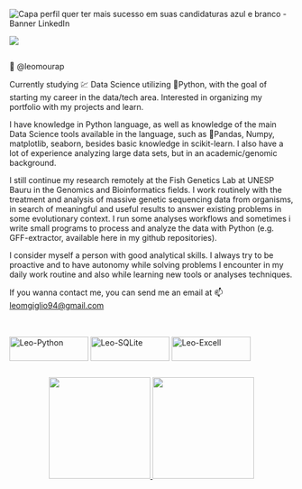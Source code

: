![Capa perfil quer ter mais sucesso em suas candidaturas azul e branco - Banner LinkedIn](https://user-images.githubusercontent.com/105673165/187815350-d101ab77-30e9-48ea-b867-58c68f56cb9a.png)
<div> 
  <a href="https://https://www.linkedin.com/in/leonardo-moura-giglio-810b41156/" target="_blank"><img src="https://img.shields.io/badge/-LinkedIn-%230077B5?style=for-the-badge&logo=linkedin&logoColor=white" target="_blank"></a>
</div> 

  ##
  
🐠 @leomourap

Currently studying :chart: Data Science utilizing 🐍Python, with the goal of starting my career in the data/tech area.
Interested in organizing my portfolio with my projects and learn.


I have knowledge in Python language, as well as knowledge of the main Data Science tools available in the language, such as 🐼Pandas, Numpy, matplotlib, seaborn, besides basic knowledge in scikit-learn.
I also have a lot of experience analyzing large data sets, but in an academic/genomic background.

I still continue my research remotely at the Fish Genetics Lab at UNESP Bauru in the Genomics and Bioinformatics fields.
I work routinely with the treatment and analysis of massive genetic sequencing data from organisms, in search of meaningful and useful results to answer existing problems in some evolutionary context. I run some analyses workflows and sometimes i write small programs to process and analyze the data with Python (e.g. GFF-extractor, available here in my github repositories).

I consider myself a person with good analytical skills. I always try to be proactive and to have autonomy while solving problems I encounter in my daily work routine and also while learning new tools or analyses techniques.

If you wanna contact me, you can send me an email at 📫 leomgiglio94@gmail.com

##

<div style="display: inline_block"><br>
  <img align="center" alt="Leo-Python" height="43" width="140" src="https://img.shields.io/badge/Python-14354C?style=for-the-badge&logo=python&logoColor=white">
  <img align="center" alt="Leo-SQLite" height="43" width="140" src="https://img.shields.io/badge/SQLite-07405E?style=for-the-badge&logo=sqlite&logoColor=white">
  <img align="center" alt="Leo-Excell" height="43" width="140" src="https://img.shields.io/badge/Microsoft_Excel-217346?style=for-the-badge&logo=microsoft-excel&logoColor=white">
</div>

##

<div align="center">
  <a href="https://github.com/leomourap">
  <img height="180em" src="https://github-readme-stats.vercel.app/api?username=leomourap&show_icons=true&theme=dark&include_all_commits=true&count_private=true"/>
  <a href="https://github.com/anuraghazra/github-readme-stats">
  <img height="180em" src="https://github-readme-stats.vercel.app/api/top-langs/?username=leomourap&layout=compact&langs_count=7&theme=dark"/>
</div>
    
<!---
leomourap/leomourap is a ✨ special ✨ repository because its `README.md` (this file) appears on your GitHub profile.
You can click the Preview link to take a look at your changes.
--->
